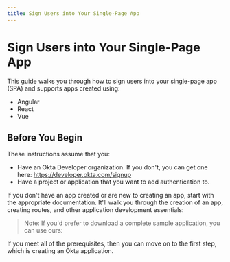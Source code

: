 ```yaml
---
title: Sign Users into Your Single-Page App
---
```


# Sign Users into Your Single-Page App

This guide walks you through how to sign users into your single-page app (SPA) and supports apps created using:

* Angular
* React
* Vue

<!-- If you are building a web app that is served by a server framework, see [Sign Users into Your Web App]. If you are building a mobile app, see [Sign Users into Your Mobile App]. -->

## Before You Begin

These instructions assume that you: 

* Have an Okta Developer organization. If you don't, you can get one here: <https://developer.okta.com/signup>
* Have a project or application that you want to add authentication to.

If you don't have an app created or are new to creating an app, start with the appropriate documentation. It'll walk you through the creation of an app, creating routes, and other application development essentials:

<StackSelector snippet="create-app"/>

> Note: If you'd prefer to download a complete sample application, you can use ours:

<StackSelector snippet="samples"/>

If you meet all of the prerequisites, then you can move on to the first step, which is creating an Okta application.
